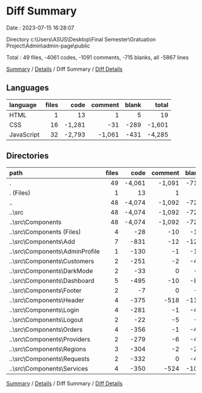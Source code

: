 # Diff Summary

Date : 2023-07-15 16:28:07

Directory c:\\Users\\ASUS\\Desktop\\Final Semester\\Gratuation Project\\Admin\\admin-page\\public

Total : 49 files,  -4061 codes, -1091 comments, -715 blanks, all -5867 lines

[Summary](results.md) / [Details](details.md) / Diff Summary / [Diff Details](diff-details.md)

## Languages
| language | files | code | comment | blank | total |
| :--- | ---: | ---: | ---: | ---: | ---: |
| HTML | 1 | 13 | 1 | 5 | 19 |
| CSS | 16 | -1,281 | -31 | -289 | -1,601 |
| JavaScript | 32 | -2,793 | -1,061 | -431 | -4,285 |

## Directories
| path | files | code | comment | blank | total |
| :--- | ---: | ---: | ---: | ---: | ---: |
| . | 49 | -4,061 | -1,091 | -715 | -5,867 |
| . (Files) | 1 | 13 | 1 | 5 | 19 |
| .. | 48 | -4,074 | -1,092 | -720 | -5,886 |
| ..\\src | 48 | -4,074 | -1,092 | -720 | -5,886 |
| ..\\src\\Components | 48 | -4,074 | -1,092 | -720 | -5,886 |
| ..\\src\\Components (Files) | 4 | -28 | -10 | -11 | -49 |
| ..\\src\\Components\\Add | 7 | -831 | -12 | -126 | -969 |
| ..\\src\\Components\\AdminProfile | 1 | -130 | -1 | -12 | -143 |
| ..\\src\\Components\\Customers | 2 | -251 | -2 | -44 | -297 |
| ..\\src\\Components\\DarkMode | 2 | -33 | 0 | -9 | -42 |
| ..\\src\\Components\\Dashboard | 5 | -495 | -10 | -84 | -589 |
| ..\\src\\Components\\Footer | 2 | -7 | 0 | -3 | -10 |
| ..\\src\\Components\\Header | 4 | -375 | -518 | -112 | -1,005 |
| ..\\src\\Components\\Login | 4 | -281 | -1 | -46 | -328 |
| ..\\src\\Components\\Logout | 2 | -22 | -5 | -9 | -36 |
| ..\\src\\Components\\Orders | 4 | -356 | -1 | -41 | -398 |
| ..\\src\\Components\\Providers | 2 | -279 | -6 | -47 | -332 |
| ..\\src\\Components\\Regions | 3 | -304 | -2 | -29 | -335 |
| ..\\src\\Components\\Requests | 2 | -332 | 0 | -43 | -375 |
| ..\\src\\Components\\Services | 4 | -350 | -524 | -104 | -978 |

[Summary](results.md) / [Details](details.md) / Diff Summary / [Diff Details](diff-details.md)